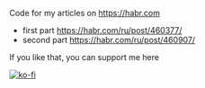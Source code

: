 Code for my articles on https://habr.com
* first part https://habr.com/ru/post/460377/
* second part https://habr.com/ru/post/460907/

If you like that, you can support me here

[![ko-fi](https://www.ko-fi.com/img/donate_sm.png)](https://ko-fi.com/X8X8NI26)
